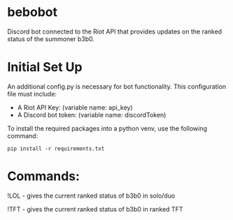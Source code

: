 # bebobot

Discord bot connected to the Riot API that provides updates on the ranked status of the summoner b3b0.

# Initial Set Up

An additional config.py is necessary for bot functionality. This configuration file must include:
 - A Riot API Key: (variable name: api_key)
 - A Discord bot token: (variable name: discordToken)
 
To install the required packages into a python venv, use the following command:

    pip install -r requirements.txt

# Commands:

!LOL - gives the current ranked status of b3b0 in solo/duo  

!TFT - gives the current ranked status of b3b0 in ranked TFT
